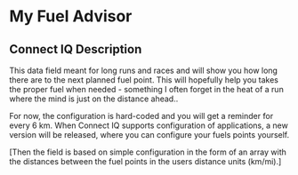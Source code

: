My Fuel Advisor
=

Connect IQ Description
-
This data field meant for long runs and races and will show you how long there are to the next planned
fuel point. This will hopefully help you takes the proper fuel when needed - something I often forget
in the heat of a run where the mind is just on the distance ahead..

For now, the configuration is hard-coded and you will get a reminder for every 6 km. When Connect IQ supports
configuration of applications, a new version will be released, where you can configure your fuels points yourself. 

[Then the field is based on simple configuration in the form of an array with
the distances between the fuel points in the users distance units (km/mi).]
 
